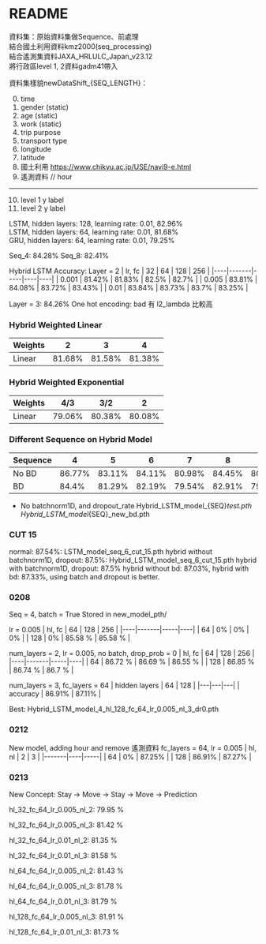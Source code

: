 # README

資料集：原始資料集做Sequence、前處理<br>
結合國土利用資料kmz2000(seq_processing)<br>
結合遙測集資料JAXA_HRLULC_Japan_v23.12<br>
將行政區level 1, 2資料gadm41帶入<br>

資料集樣貌newDataShift_{SEQ_LENGTH}：<br>

0. time
1. gender (static)
2. age (static)
3. work (static)
4. trip purpose
5. transport type
6. longitude
7. latitude
8. 國土利用 https://www.chikyu.ac.jp/USE/navi9-e.html
9.  遙測資料 // hour
---------------------
10. level 1 y label
11. level 2 y label


LSTM, hidden layers: 128, learning rate: 0.01, 82.96% <br>
LSTM, hidden layers: 64, learning rate: 0.01, 81.68% <br>
GRU, hidden layers: 64, learning rate: 0.01, 79.25% <br>

Seq_4: 84.28%
Seq_8: 82.41%

Hybrid LSTM Accuracy: Layer = 2
| lr, fc | 32 | 64 | 128 | 256 |
|----|-------|-----|----|----|
| 0.001 | 81.42% | 81.83% | 82.5% | 82.7% |
| 0.005 | 83.81% | 84.08% | 83.72% | 83.43% |
| 0.01 | 83.84% | 83.73% | 83.7% | 83.25% |

Layer = 3: 84.26%
One hot encoding: bad
有 l2_lambda 比較高


### Hybrid Weighted Linear
| Weights | 2 | 3 | 4 |
|----|----|----|----|
| Linear | 81.68% | 81.58% | 81.38% |


### Hybrid Weighted Exponential
| Weights | 4/3 | 3/2 | 2 |
|----|----|----|----|
| Linear | 79.06% | 80.38% | 80.08% |


### Different Sequence on Hybrid Model
| Sequence | 4 | 5 | 6 | 7 | 8 | 9 |
| ----- | ----- |  ----- |  ----- |  ----- |  ----- |  ----- | 
| No BD | 86.77% | 83.11% | 84.11% | 80.98% | 84.45% | 80.58% |
| BD | 84.4% | 81.29% | 82.19% | 79.54% | 82.91% | 79.79% |
* No batchnorm1D, and dropout_rate
Hybrid_LSTM_model_{SEQ}_test.pth
Hybrid_LSTM_model_{SEQ}_new_bd.pth


### CUT 15
normal: 87.54%: LSTM_model_seq_6_cut_15.pth
hybrid without batchnorm1D, dropout: 87.5%: Hybrid_LSTM_model_seq_6_cut_15.pth
hybrid with batchnorm1D, dropout: 87.5%
hybrid without bd: 87.03%, hybrid with bd: 87.33%, using batch and dropout is better.


### 0208
Seq = 4, batch = True
Stored in new_model_pth/

lr = 0.005
| hl, fc | 64 | 128 | 256 |
|----|-------|-----|----|
| 64 | 0% | 0% | 0% | 
| 128 | 0% | 85.58 % | 85.58 % | 


num_layers = 2, lr = 0.005, no batch, drop_prob = 0
| hl, fc | 64 | 128 | 256 |
|----|-------|-----|----|
| 64 | 86.72 % | 86.69 % | 86.55 % |
| 128 | 86.85 % | 86.74 % | 86.7 % | 

num_layers = 3, fc_layers = 64
| hidden layers | 64 | 128 |
|---|---|---|
| accuracy | 86.91% | 87.11% |

Best: Hybrid_LSTM_model_4_hl_128_fc_64_lr_0.005_nl_3_dr0.pth


### 0212
New model, adding hour and remove 遙測資料
fc_layers = 64, lr = 0.005
| hl, nl | 2 | 3 |
|-------|----|-----|
| 64 | 0% | 87.25% |
| 128 | 86.91% | 87.27% |


### 0213
New Concept: Stay -> Move -> Stay -> Move -> Prediction

hl_32_fc_64_lr_0.005_nl_2: 79.95 %

hl_32_fc_64_lr_0.005_nl_3: 81.42 %

hl_32_fc_64_lr_0.01_nl_2: 81.35 %

hl_32_fc_64_lr_0.01_nl_3: 81.58 %

hl_64_fc_64_lr_0.005_nl_2: 81.43 %

hl_64_fc_64_lr_0.005_nl_3: 81.78 %

hl_64_fc_64_lr_0.01_nl_3: 81.79 %

hl_128_fc_64_lr_0.005_nl_3: 81.91 %

hl_128_fc_64_lr_0.01_nl_3: 81.73 %